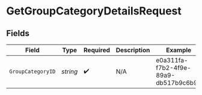 # GetGroupCategoryDetailsRequest


## Fields

| Field                                | Type                                 | Required                             | Description                          | Example                              |
| ------------------------------------ | ------------------------------------ | ------------------------------------ | ------------------------------------ | ------------------------------------ |
| `GroupCategoryID`                    | *string*                             | :heavy_check_mark:                   | N/A                                  | e0a311fa-f7b2-4f9e-89a9-db517b9c6b90 |